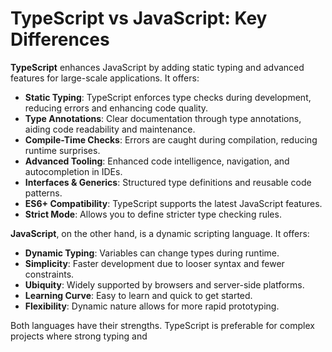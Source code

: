 # TypeScript vs JavaScript: Key Differences

**TypeScript** enhances JavaScript by adding static typing and advanced features for large-scale applications. It offers:

- **Static Typing**: TypeScript enforces type checks during development, reducing errors and enhancing code quality.
- **Type Annotations**: Clear documentation through type annotations, aiding code readability and maintenance.
- **Compile-Time Checks**: Errors are caught during compilation, reducing runtime surprises.
- **Advanced Tooling**: Enhanced code intelligence, navigation, and autocompletion in IDEs.
- **Interfaces & Generics**: Structured type definitions and reusable code patterns.
- **ES6+ Compatibility**: TypeScript supports the latest JavaScript features.
- **Strict Mode**: Allows you to define stricter type checking rules.

**JavaScript**, on the other hand, is a dynamic scripting language. It offers:

- **Dynamic Typing**: Variables can change types during runtime.
- **Simplicity**: Faster development due to looser syntax and fewer constraints.
- **Ubiquity**: Widely supported by browsers and server-side platforms.
- **Learning Curve**: Easy to learn and quick to get started.
- **Flexibility**: Dynamic nature allows for more rapid prototyping.

Both languages have their strengths. TypeScript is preferable for complex projects where strong typing and

